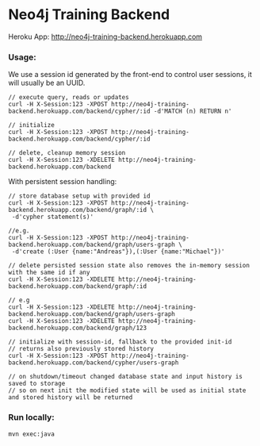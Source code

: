 # Neo4j Training Backend
    
Heroku App:  http://neo4j-training-backend.herokuapp.com


### Usage:

We use a session id generated by the front-end to control user sessions, it will usually be an UUID.

````
// execute query, reads or updates
curl -H X-Session:123 -XPOST http://neo4j-training-backend.herokuapp.com/backend/cypher/:id -d'MATCH (n) RETURN n'

// initialize
curl -H X-Session:123 -XPOST http://neo4j-training-backend.herokuapp.com/backend/cypher/:id

// delete, cleanup memory session
curl -H X-Session:123 -XDELETE http://neo4j-training-backend.herokuapp.com/backend

````

With persistent session handling:
````
// store database setup with provided id
curl -H X-Session:123 -XPOST http://neo4j-training-backend.herokuapp.com/backend/graph/:id \
 -d'cypher statement(s)'

//e.g.
curl -H X-Session:123 -XPOST http://neo4j-training-backend.herokuapp.com/backend/graph/users-graph \
 -d'create (:User {name:"Andreas"}),(:User {name:"Michael"})'

// delete persisted session state also removes the in-memory session with the same id if any
curl -H X-Session:123 -XDELETE http://neo4j-training-backend.herokuapp.com/backend/graph/:id

// e.g
curl -H X-Session:123 -XDELETE http://neo4j-training-backend.herokuapp.com/backend/graph/users-graph
curl -H X-Session:123 -XDELETE http://neo4j-training-backend.herokuapp.com/backend/graph/123

// initialize with session-id, fallback to the provided init-id
// returns also previously stored history
curl -H X-Session:123 -XPOST http://neo4j-training-backend.herokuapp.com/backend/cypher/users-graph

// on shutdown/timeout changed database state and input history is saved to storage
// so on next init the modified state will be used as initial state and stored history will be returned
````


### Run locally:

````
mvn exec:java
````

